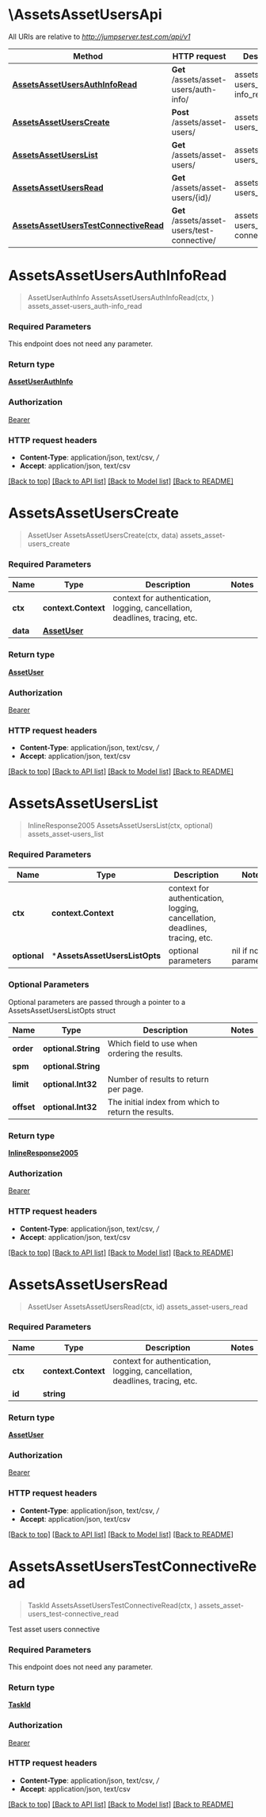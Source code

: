 # \AssetsAssetUsersApi

All URIs are relative to *http://jumpserver.test.com/api/v1*

Method | HTTP request | Description
------------- | ------------- | -------------
[**AssetsAssetUsersAuthInfoRead**](AssetsAssetUsersApi.md#AssetsAssetUsersAuthInfoRead) | **Get** /assets/asset-users/auth-info/ | assets_asset-users_auth-info_read
[**AssetsAssetUsersCreate**](AssetsAssetUsersApi.md#AssetsAssetUsersCreate) | **Post** /assets/asset-users/ | assets_asset-users_create
[**AssetsAssetUsersList**](AssetsAssetUsersApi.md#AssetsAssetUsersList) | **Get** /assets/asset-users/ | assets_asset-users_list
[**AssetsAssetUsersRead**](AssetsAssetUsersApi.md#AssetsAssetUsersRead) | **Get** /assets/asset-users/{id}/ | assets_asset-users_read
[**AssetsAssetUsersTestConnectiveRead**](AssetsAssetUsersApi.md#AssetsAssetUsersTestConnectiveRead) | **Get** /assets/asset-users/test-connective/ | assets_asset-users_test-connective_read


# **AssetsAssetUsersAuthInfoRead**
> AssetUserAuthInfo AssetsAssetUsersAuthInfoRead(ctx, )
assets_asset-users_auth-info_read



### Required Parameters
This endpoint does not need any parameter.

### Return type

[**AssetUserAuthInfo**](AssetUserAuthInfo.md)

### Authorization

[Bearer](../README.md#Bearer)

### HTTP request headers

 - **Content-Type**: application/json, text/csv, */*
 - **Accept**: application/json, text/csv

[[Back to top]](#) [[Back to API list]](../README.md#documentation-for-api-endpoints) [[Back to Model list]](../README.md#documentation-for-models) [[Back to README]](../README.md)

# **AssetsAssetUsersCreate**
> AssetUser AssetsAssetUsersCreate(ctx, data)
assets_asset-users_create



### Required Parameters

Name | Type | Description  | Notes
------------- | ------------- | ------------- | -------------
 **ctx** | **context.Context** | context for authentication, logging, cancellation, deadlines, tracing, etc.
  **data** | [**AssetUser**](AssetUser.md)|  | 

### Return type

[**AssetUser**](AssetUser.md)

### Authorization

[Bearer](../README.md#Bearer)

### HTTP request headers

 - **Content-Type**: application/json, text/csv, */*
 - **Accept**: application/json, text/csv

[[Back to top]](#) [[Back to API list]](../README.md#documentation-for-api-endpoints) [[Back to Model list]](../README.md#documentation-for-models) [[Back to README]](../README.md)

# **AssetsAssetUsersList**
> InlineResponse2005 AssetsAssetUsersList(ctx, optional)
assets_asset-users_list



### Required Parameters

Name | Type | Description  | Notes
------------- | ------------- | ------------- | -------------
 **ctx** | **context.Context** | context for authentication, logging, cancellation, deadlines, tracing, etc.
 **optional** | ***AssetsAssetUsersListOpts** | optional parameters | nil if no parameters

### Optional Parameters
Optional parameters are passed through a pointer to a AssetsAssetUsersListOpts struct

Name | Type | Description  | Notes
------------- | ------------- | ------------- | -------------
 **order** | **optional.String**| Which field to use when ordering the results. | 
 **spm** | **optional.String**|  | 
 **limit** | **optional.Int32**| Number of results to return per page. | 
 **offset** | **optional.Int32**| The initial index from which to return the results. | 

### Return type

[**InlineResponse2005**](inline_response_200_5.md)

### Authorization

[Bearer](../README.md#Bearer)

### HTTP request headers

 - **Content-Type**: application/json, text/csv, */*
 - **Accept**: application/json, text/csv

[[Back to top]](#) [[Back to API list]](../README.md#documentation-for-api-endpoints) [[Back to Model list]](../README.md#documentation-for-models) [[Back to README]](../README.md)

# **AssetsAssetUsersRead**
> AssetUser AssetsAssetUsersRead(ctx, id)
assets_asset-users_read



### Required Parameters

Name | Type | Description  | Notes
------------- | ------------- | ------------- | -------------
 **ctx** | **context.Context** | context for authentication, logging, cancellation, deadlines, tracing, etc.
  **id** | **string**|  | 

### Return type

[**AssetUser**](AssetUser.md)

### Authorization

[Bearer](../README.md#Bearer)

### HTTP request headers

 - **Content-Type**: application/json, text/csv, */*
 - **Accept**: application/json, text/csv

[[Back to top]](#) [[Back to API list]](../README.md#documentation-for-api-endpoints) [[Back to Model list]](../README.md#documentation-for-models) [[Back to README]](../README.md)

# **AssetsAssetUsersTestConnectiveRead**
> TaskId AssetsAssetUsersTestConnectiveRead(ctx, )
assets_asset-users_test-connective_read

Test asset users connective

### Required Parameters
This endpoint does not need any parameter.

### Return type

[**TaskId**](TaskID.md)

### Authorization

[Bearer](../README.md#Bearer)

### HTTP request headers

 - **Content-Type**: application/json, text/csv, */*
 - **Accept**: application/json, text/csv

[[Back to top]](#) [[Back to API list]](../README.md#documentation-for-api-endpoints) [[Back to Model list]](../README.md#documentation-for-models) [[Back to README]](../README.md)

